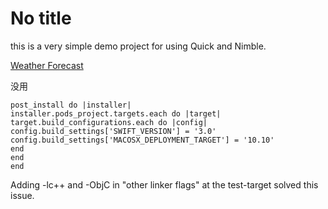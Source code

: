 #  No title


this is a very simple demo project for using Quick and Nimble.


[Weather Forecast](https://github.com/cjbatin/Quick-Nimble-iOS)


没用
```
post_install do |installer|
installer.pods_project.targets.each do |target|
target.build_configurations.each do |config|
config.build_settings['SWIFT_VERSION'] = '3.0'
config.build_settings['MACOSX_DEPLOYMENT_TARGET'] = '10.10'
end
end
end

```

Adding -lc++ and -ObjC in "other linker flags" at the test-target solved this issue.
